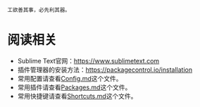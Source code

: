 `工欲善其事，必先利其器。`  
  
  
# 阅读相关  
* Sublime Text官网：<https://www.sublimetext.com>  
* 插件管理器的安装方法：<https://packagecontrol.io/installation>  
* 常用配置请查看[Config.md](./UserSnippet/Config.md)这个文件。  
* 常用插件请查看[Packages.md](./UserSnippet/Packages.md)这个文件。  
* 常用快捷键请查看[Shortcuts.md](./UserSnippet/Shortcuts.md)这个文件。  



